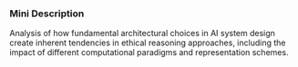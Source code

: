### Mini Description

Analysis of how fundamental architectural choices in AI system design create inherent tendencies in ethical reasoning approaches, including the impact of different computational paradigms and representation schemes.

